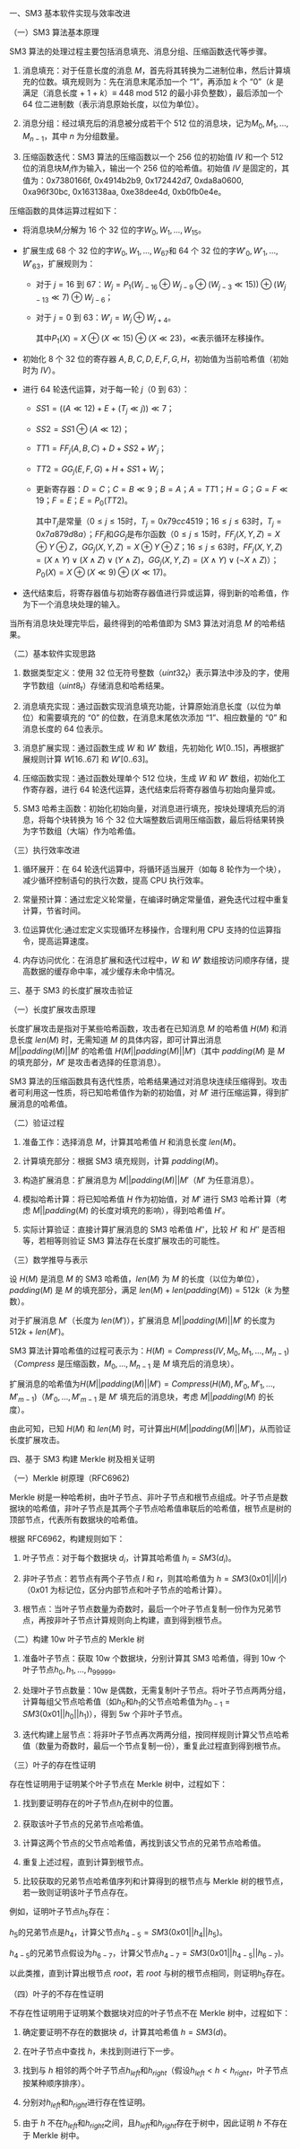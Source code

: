  一、SM3 基本软件实现与效率改进

（一）SM3 算法基本原理

SM3 算法的处理过程主要包括消息填充、消息分组、压缩函数迭代等步骤。



1.  消息填充：对于任意长度的消息 $M$，首先将其转换为二进制位串，然后计算填充的位数。填充规则为：先在消息末尾添加一个 “1”，再添加 $k$ 个 “0”（$k$ 是满足（消息长度 + 1 + $k$）≡ 448 mod 512 的最小非负整数），最后添加一个 64 位二进制数（表示消息原始长度，以位为单位）。

2.  消息分组：经过填充后的消息被分成若干个 512 位的消息块，记为$M_0, M_1, ..., M_{n-1}$，其中 $n$ 为分组数量。

3.  压缩函数迭代：SM3 算法的压缩函数以一个 256 位的初始值 $IV$ 和一个 512 位的消息块$M_i$作为输入，输出一个 256 位的哈希值。初始值 $IV$ 是固定的，其值为：0x7380166f, 0x4914b2b9, 0x172442d7, 0xda8a0600, 0xa96f30bc, 0x163138aa, 0xe38dee4d, 0xb0fb0e4e。

压缩函数的具体运算过程如下：



*   将消息块$M_i$分解为 16 个 32 位的字$W_0, W_1, ..., W_{15}$。

*   扩展生成 68 个 32 位的字$W_0, W_1, ..., W_{67}$和 64 个 32 位的字$W'_0, W'_1, ..., W'_{63}$，扩展规则为：


    *   对于 $j = 16$ 到 $67$：$W_j = P_1(W_{j-16} \oplus W_{j-9} \oplus (W_{j-3} \ll 15)) \oplus (W_{j-13} \ll 7) \oplus W_{j-6}$；

    *   对于 $j = 0$ 到 $63$：$W'_j = W_j \oplus W_{j+4}$。

        其中$P_1(X) = X \oplus (X \ll 15) \oplus (X \ll 23)$，$\ll$表示循环左移操作。

*   初始化 8 个 32 位的寄存器 $A, B, C, D, E, F, G, H$，初始值为当前哈希值（初始时为 $IV$）。

*   进行 64 轮迭代运算，对于每一轮 $j$（0 到 63）：


    *   $SS1 = ((A \ll 12) + E + (T_j \ll j)) \ll 7$；

    *   $SS2 = SS1 \oplus (A \ll 12)$；

    *   $TT1 = FF_j(A,B,C) + D + SS2 + W'_j$；

    *   $TT2 = GG_j(E,F,G) + H + SS1 + W_j$；

    *   更新寄存器：$D = C$；$C = B \ll 9$；$B = A$；$A = TT1$；$H = G$；$G = F \ll 19$；$F = E$；$E = P_0(TT2)$。

        其中$T_j$是常量（$0 \leq j \leq 15$时，$T_j = 0x79cc4519$；$16 \leq j \leq 63$时，$T_j = 0x7a879d8a$）；$FF_j$和$GG_j$是布尔函数（$0 \leq j \leq 15$时，$FF_j(X,Y,Z) = X \oplus Y \oplus Z$，$GG_j(X,Y,Z) = X \oplus Y \oplus Z$；$16 \leq j \leq 63$时，$FF_j(X,Y,Z) = (X \land Y) \lor (X \land Z) \lor (Y \land Z)$，$GG_j(X,Y,Z) = (X \land Y) \lor (\lnot X \land Z)$）；$P_0(X) = X \oplus (X \ll 9) \oplus (X \ll 17)$。

*   迭代结束后，将寄存器值与初始寄存器值进行异或运算，得到新的哈希值，作为下一个消息块处理的输入。

当所有消息块处理完毕后，最终得到的哈希值即为 SM3 算法对消息 $M$ 的哈希结果。

（二）基本软件实现思路



1.  数据类型定义：使用 32 位无符号整数（$uint32_t$）表示算法中涉及的字，使用字节数组（$uint8_t$）存储消息和哈希结果。

2.  消息填充实现：通过函数实现消息填充功能，计算原始消息长度（以位为单位）和需要填充的 “0” 的位数，在消息末尾依次添加 “1”、相应数量的 “0” 和消息长度的 64 位表示。

3.  消息扩展实现：通过函数生成 $W$ 和 $W'$ 数组，先初始化 $W[0..15]$，再根据扩展规则计算 $W[16..67]$ 和 $W'[0..63]$。

4.  压缩函数实现：通过函数处理单个 512 位块，生成 $W$ 和 $W'$ 数组，初始化工作寄存器，进行 64 轮迭代运算，迭代结束后将寄存器值与初始向量异或。
    
6.  SM3 哈希主函数：初始化初始向量，对消息进行填充，按块处理填充后的消息，将每个块转换为 16 个 32 位大端整数后调用压缩函数，最后将结果转换为字节数组（大端）作为哈希值。

（三）执行效率改进



1.  循环展开：在 64 轮迭代运算中，将循环适当展开（如每 8 轮作为一个块），减少循环控制语句的执行次数，提高 CPU 执行效率。

2.  常量预计算：通过宏定义轮常量，在编译时确定常量值，避免迭代过程中重复计算，节省时间。

3.  位运算优化:通过宏定义实现循环左移操作，合理利用 CPU 支持的位运算指令，提高运算速度。

4.  内存访问优化：在消息扩展和迭代过程中，$W$ 和 $W'$ 数组按访问顺序存储，提高数据的缓存命中率，减少缓存未命中情况。

 三、基于 SM3 的长度扩展攻击验证

（一）长度扩展攻击原理

长度扩展攻击是指对于某些哈希函数，攻击者在已知消息 $M$ 的哈希值 $H(M)$ 和消息长度 $len(M)$ 时，无需知道 $M$ 的具体内容，即可计算出消息 $M || padding(M) || M'$ 的哈希值 $H(M || padding(M) || M')$（其中 $padding(M)$ 是 $M$ 的填充部分，$M'$ 是攻击者选择的任意消息）。

SM3 算法的压缩函数具有迭代性质，哈希结果通过对消息块连续压缩得到。攻击者可利用这一性质，将已知哈希值作为新的初始值，对 $M'$ 进行压缩运算，得到扩展消息的哈希值。

（二）验证过程



1.  准备工作：选择消息 $M$，计算其哈希值 $H$ 和消息长度 $len(M)$。

2.  计算填充部分：根据 SM3 填充规则，计算 $padding(M)$。

3.  构造扩展消息：扩展消息为 $M || padding(M) || M'$（$M'$ 为任意消息）。

4.  模拟哈希计算：将已知哈希值 $H$ 作为初始值，对 $M'$ 进行 SM3 哈希计算（考虑 $M || padding(M)$ 的长度对填充的影响），得到哈希值 $H'$。

5.  实际计算验证：直接计算扩展消息的 SM3 哈希值 $H''$，比较 $H'$ 和 $H''$ 是否相等，若相等则验证 SM3 算法存在长度扩展攻击的可能性。

（三）数学推导与表示

设 $H(M)$ 是消息 $M$ 的 SM3 哈希值，$len(M)$ 为 $M$ 的长度（以位为单位），$padding(M)$ 是 $M$ 的填充部分，满足 $len(M) + len(padding(M)) = 512k$（$k$ 为整数）。

对于扩展消息 $M'$（长度为 $len(M')$），扩展消息 $M || padding(M) || M'$ 的长度为 $512k + len(M')$。

SM3 算法计算哈希值的过程可表示为：$H(M) = Compress(IV, M_0, M_1, ..., M_{n-1})$（$Compress$ 是压缩函数，$M_0, ..., M_{n-1}$ 是 $M$ 填充后的消息块）。

扩展消息的哈希值为$H(M||padding(M)||M') = Compress(H(M), M'_0, M'_1, ..., M'_{m-1})$（$M'_0, ..., M'_{m-1}$ 是 $M'$ 填充后的消息块，考虑 $M || padding(M)$ 的长度）。

由此可知，已知 $H(M)$ 和 $len(M)$ 时，可计算出$H(M||padding(M)||M')$，从而验证长度扩展攻击。

四、基于 SM3 构建 Merkle 树及相关证明

（一）Merkle 树原理（RFC6962)

Merkle 树是一种哈希树，由叶子节点、非叶子节点和根节点组成。叶子节点是数据块的哈希值，非叶子节点是其两个子节点哈希值串联后的哈希值，根节点是树的顶部节点，代表所有数据块的哈希值。

根据 RFC6962，构建规则如下：



1.  叶子节点：对于每个数据块 $d_i$，计算其哈希值 $h_i = SM3(d_i)$。

2.  非叶子节点：若节点有两个子节点 $l$ 和 $r$，则其哈希值为 $h = SM3(0x01 || l || r)$（$0x01$ 为标记位，区分内部节点和叶子节点的哈希计算）。

3.  根节点：当叶子节点数量为奇数时，最后一个叶子节点复制一份作为兄弟节点，再按非叶子节点计算规则向上构建，直到得到根节点。

（二）构建 10w 叶子节点的 Merkle 树



1.  准备叶子节点：获取 10w 个数据块，分别计算其 SM3 哈希值，得到 10w 个叶子节点$h_0, h_1, ..., h_{99999}$。

2.  处理叶子节点数量：10w 是偶数，无需复制叶子节点。将叶子节点两两分组，计算每组父节点哈希值（如$h_0$和$h_1$的父节点哈希值为$h_{0-1} = SM3(0x01||h_0||h_1)$），得到 5w 个非叶子节点。

3.  迭代构建上层节点：将非叶子节点再次两两分组，按同样规则计算父节点哈希值（数量为奇数时，最后一个节点复制一份），重复此过程直到得到根节点。

（三）叶子的存在性证明

存在性证明用于证明某个叶子节点在 Merkle 树中，过程如下：



1.  找到要证明存在的叶子节点$h_i$在树中的位置。

2.  获取该叶子节点的兄弟节点哈希值。

3.  计算这两个节点的父节点哈希值，再找到该父节点的兄弟节点哈希值。

4.  重复上述过程，直到计算到根节点。

5.  比较获取的兄弟节点哈希值序列和计算得到的根节点与 Merkle 树的根节点，若一致则证明该叶子节点存在。

例如，证明叶子节点$h_5$存在：



   $h_5$的兄弟节点是$h_4$，计算父节点$h_{4-5} = SM3(0x01||h_4||h_5)$。
   
   $h_{4-5}$的兄弟节点假设为$h_{6-7}$，计算父节点$h_{4-7} = SM3(0x01||h_{4-5}||h_{6-7})$。

   以此类推，直到计算出根节点 $root$，若 $root$ 与树的根节点相同，则证明$h_5$存在。

（四）叶子的不存在性证明

不存在性证明用于证明某个数据块对应的叶子节点不在 Merkle 树中，过程如下：



1.  确定要证明不存在的数据块 $d$，计算其哈希值 $h = SM3(d)$。

2.  在叶子节点中查找 $h$，未找到则进行下一步。

3.  找到与 $h$ 相邻的两个叶子节点$h_{left}$和$h_{right}$（假设$h_{left} < h < h_{right}$，叶子节点按某种顺序排序）。

4.  分别对$h_{left}$和$h_{right}$进行存在性证明。

5.  由于 $h$ 不在$h_{left}$和$h_{right}$之间，且$h_{left}$和$h_{right}$存在于树中，因此证明 $h$ 不存在于 Merkle 树中。

